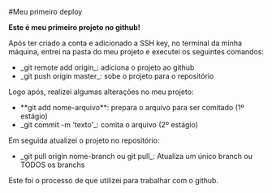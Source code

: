 #Meu primeiro deploy

<strong>Este é meu primeiro projeto no github!</strong>

Após ter criado a conta e adicionado a SSH key, no terminal da minha máquina, entrei na pasta do meu projeto e executei os seguintes comandos:

<ul>
  <li>_git remote add origin_: adiciona o projeto ao github</li>
  <li>_git push origin master_: sobe o projeto para o repositório</li>
</ul>

Logo após, realizei algumas alterações no meu projeto:

<ul>
  <li>**git add nome-arquivo**: prepara o arquivo para ser comitado (1º estágio)</li>
  <li>_git commit -m 'texto'_: comita o arquivo (2º estágio)</li>
</ul>

Em seguida atualizei o projeto no repositório:

<ul>
  <li>_git pull origin nome-branch ou git pull_: Atualiza um único branch ou TODOS os branchs</li>
</ul>

Este foi o processo de que utilizei para trabalhar com o github.
